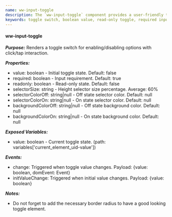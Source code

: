 ```yaml
---
name: ww-input-toggle
description: The `ww-input-toggle` component provides a user-friendly toggle switch for enabling or disabling settings, featuring customizable colors and sizes, with events triggered on value changes.
keywords: toggle switch, boolean value, read-only toggle, required input, selector size, selector color, background color, change event, initvaluechange event, user interface component
---
```


#### ww-input-toggle

***Purpose:***
Renders a toggle switch for enabling/disabling options with click/tap interaction.

***Properties:***
- value: boolean - Initial toggle state. Default: false
- required: boolean - Input requirement. Default: true
- readonly: boolean - Read-only state. Default: false
- selectorSize: string - Height selector size percentage. Average: 60%
- selectorColorOff: string|null - Off state selector color. Default: null
- selectorColorOn: string|null - On state selector color. Default: null
- backgroundColorOff: string|null - Off state background color. Default: null
- backgroundColorOn: string|null - On state background color. Default: null

***Exposed Variables:***
- value: boolean - Current toggle state. (path: variables['current_element_uid-value'])

***Events:***
- change: Triggered when toggle value changes. Payload: {value: boolean, domEvent: Event}
- initValueChange: Triggered when initial value changes. Payload: {value: boolean}

***Notes:***
- Do not forget to add the necessary border radius to have a good looking toggle element.
